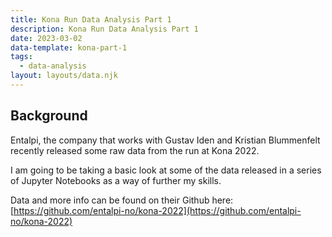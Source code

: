 ```yaml
---
title: Kona Run Data Analysis Part 1
description: Kona Run Data Analysis Part 1
date: 2023-03-02
data-template: kona-part-1
tags:
  - data-analysis
layout: layouts/data.njk
---
```


## Background

Entalpi, the company that works with Gustav Iden and Kristian Blummenfelt recently released some raw data from the run at Kona 2022.

I am going to be taking a basic look at some of the data released in a series of Jupyter Notebooks as a way of further my skills.

Data and more info can be found on their Github here:
[https://github.com/entalpi-no/kona-2022](https://github.com/entalpi-no/kona-2022)

